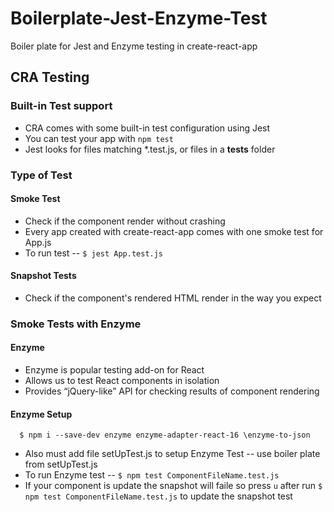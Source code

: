 # Boilerplate-Jest-Enzyme-Test
Boiler plate for Jest and Enzyme testing in create-react-app

## CRA Testing

### Built-in Test support
  - CRA comes with some built-in test configuration using Jest
  - You can test your app with ```npm test```
  - Jest looks for files matching *.test.js, or files in a __tests__ folder

### Type of Test

#### Smoke Test 
  - Check if the component render without crashing
  - Every app created with create-react-app comes with one smoke test for App.js
  - To run test -- ```$ jest App.test.js```
#### Snapshot Tests
  - Check if the component's rendered HTML render in the way you expect

### Smoke Tests with Enzyme

#### Enzyme

 - Enzyme is popular testing add-on for React
 - Allows us to test React components in isolation
 - Provides “jQuery-like” API for checking results of component rendering

#### Enzyme Setup
```
  $ npm i --save-dev enzyme enzyme-adapter-react-16 \enzyme-to-json

```

- Also must add file setUpTest.js to setup Enzyme Test -- use boiler plate from setUpTest.js
- To run Enzyme test -- ``` $ npm test ComponentFileName.test.js ```
- If your component is update the snapshot will faile so press ```u``` after run ``` $ npm test ComponentFileName.test.js ``` to update the snapshot test
